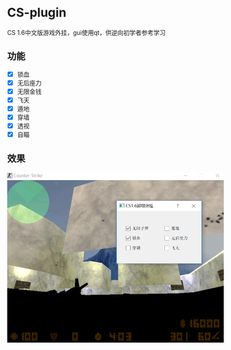 # CS-plugin
CS 1.6中文版游戏外挂，gui使用qt，供逆向初学者参考学习

## 功能

- [x] 锁血
- [x] 无后座力
- [x] 无限金钱
- [x] 飞天
- [x] 遁地
- [x] 穿墙
- [x] 透视
- [x] 自瞄
## 效果
![](https://raw.githubusercontent.com/Neilai/CS-plugin/master/img/plugin.png)




  